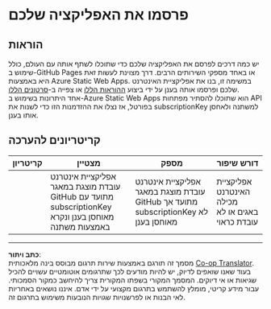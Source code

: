 <!--
CO_OP_TRANSLATOR_METADATA:
{
  "original_hash": "0ccdc1faa676a485c4c6ecbddb9f9067",
  "translation_date": "2025-08-27T22:59:41+00:00",
  "source_file": "3-transport/lessons/3-visualize-location-data/assignment.md",
  "language_code": "he"
}
-->
# פרסמו את האפליקציה שלכם

## הוראות

יש כמה דרכים לפרסם את האפליקציה שלכם כדי שתוכלו לשתף אותה עם העולם, כולל שימוש ב-GitHub Pages או באחד מספקי השירותים הרבים. דרך מצוינת לעשות זאת היא באמצעות Azure Static Web Apps. במשימה זו, בנו את אפליקציית האינטרנט שלכם ופרסמו אותה בענן על ידי ביצוע [ההוראות הללו](https://github.com/Azure/static-web-apps-cli) או צפייה ב-[סרטונים הללו](https://www.youtube.com/watch?v=ADVGIXciYn8&list=PLlrxD0HtieHgMPeBaDQFx9yNuFxx6S1VG&index=3).  
אחד היתרונות בשימוש ב-Azure Static Web Apps הוא שתוכלו להסתיר מפתחות API בפורטל, אז נצלו את ההזדמנות הזו כדי לשנות את subscriptionKey למשתנה ולאחסן אותו בענן.

## קריטריונים להערכה

| קריטריון | מצטיין                                                                                                                               | מספק                                                                                                            | דורש שיפור                                   |
| -------- | ------------------------------------------------------------------------------------------------------------------------------------- | ---------------------------------------------------------------------------------------------------------------- | ------------------------------------------- |
|          | אפליקציית אינטרנט עובדת מוצגת במאגר GitHub מתועד עם subscriptionKey מאוחסן בענן ונקרא באמצעות משתנה | אפליקציית אינטרנט עובדת מוצגת במאגר GitHub מתועד אך subscriptionKey לא מאוחסן בענן | אפליקציית האינטרנט מכילה באגים או לא עובדת כראוי |

---

**כתב ויתור**:  
מסמך זה תורגם באמצעות שירות תרגום מבוסס בינה מלאכותית [Co-op Translator](https://github.com/Azure/co-op-translator). בעוד שאנו שואפים לדיוק, יש להיות מודעים לכך שתרגומים אוטומטיים עשויים להכיל שגיאות או אי דיוקים. המסמך המקורי בשפתו המקורית צריך להיחשב כמקור הסמכותי. עבור מידע קריטי, מומלץ להשתמש בתרגום מקצועי על ידי אדם. איננו נושאים באחריות לאי הבנות או לפרשנויות שגויות הנובעות משימוש בתרגום זה.